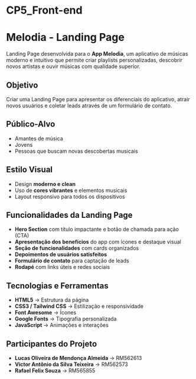 # CP5_Front-end

# Melodia - Landing Page

Landing Page desenvolvida para o **App Melodia**, um aplicativo de músicas moderno e intuitivo que permite criar playlists personalizadas, descobrir novos artistas e ouvir músicas com qualidade superior.



## Objetivo
Criar uma Landing Page para apresentar os diferenciais do aplicativo, atrair novos usuários e coletar leads através de um formulário de contato.



## Público-Alvo
- Amantes de música  
- Jovens  
- Pessoas que buscam novas descobertas musicais  



## Estilo Visual
- Design **moderno e clean**  
- Uso de **cores vibrantes** e elementos musicais  
- Layout responsivo para todos os dispositivos  



## Funcionalidades da Landing Page
- **Hero Section** com título impactante e botão de chamada para ação (CTA)  
- **Apresentação dos benefícios** do app com ícones e destaque visual  
- **Seção de funcionalidades** com cards organizados  
- **Depoimentos de usuários satisfeitos**  
- **Formulário de contato** para captação de leads  
- **Rodapé** com links úteis e redes sociais  



## Tecnologias e Ferramentas
- **HTML5** → Estrutura da página  
- **CSS3 / Tailwind CSS** → Estilização e responsividade  
- **Font Awesome** → Ícones  
- **Google Fonts** → Tipografia personalizada  
- **JavaScript** → Animações e interações  

## Participantes do Projeto
- **Lucas Oliveira de Mendonça Almeida** → RM562613
- **Victor Antônio da Silva Teixeira** → RM562573
- **Rafael Felix Souza** → RM565855